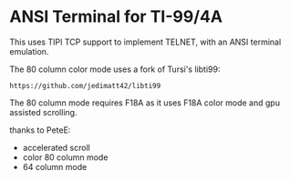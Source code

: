 # ANSI Terminal for TI-99/4A 

This uses TIPI TCP support to implement TELNET, with an ANSI terminal emulation.

The 80 column color mode uses a fork of Tursi's libti99:

```
https://github.com/jedimatt42/libti99
```

The 80 column mode requires F18A as it uses F18A color mode and gpu assisted
scrolling.

thanks to PeteE:

* accelerated scroll 
* color 80 column mode
* 64 column mode


